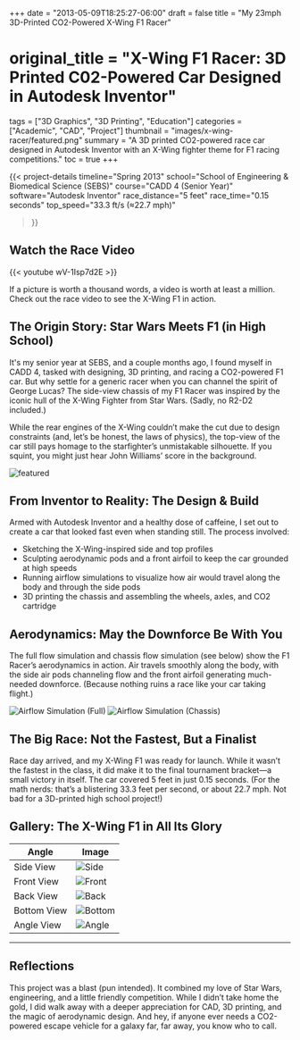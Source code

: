 +++
date = "2013-05-09T18:25:27-06:00"
draft = false
title = "My 23mph 3D-Printed CO2-Powered X-Wing F1 Racer"
# original_title = "X-Wing F1 Racer: 3D Printed C02-Powered Car Designed in Autodesk Inventor"
tags = ["3D Graphics", "3D Printing", "Education"]
categories = ["Academic", "CAD", "Project"]
thumbnail = "images/x-wing-racer/featured.png"
summary = "A 3D printed CO2-powered race car designed in Autodesk Inventor with an X-Wing fighter theme for F1 racing competitions."
toc = true
+++

{{< project-details
  timeline="Spring 2013"
  school="School of Engineering & Biomedical Science (SEBS)"
  course="CADD 4 (Senior Year)"
  software="Autodesk Inventor"
  race_distance="5 feet"
  race_time="0.15 seconds"
  top_speed="33.3 ft/s (≈22.7 mph)"
>}}

## Watch the Race Video

{{< youtube wV-1Isp7d2E >}}

If a picture is worth a thousand words, a video is worth at least a million. Check out the race video to see the X-Wing F1 in action.

## The Origin Story: Star Wars Meets F1 (in High School)

It's my senior year at SEBS, and a couple months ago, I found myself in CADD 4, tasked with designing, 3D printing, and racing a CO2-powered F1 car. But why settle for a generic racer when you can channel the spirit of George Lucas? The side-view chassis of my F1 Racer was inspired by the iconic hull of the X-Wing Fighter from Star Wars. (Sadly, no R2-D2 included.)

While the rear engines of the X-Wing couldn’t make the cut due to design constraints (and, let’s be honest, the laws of physics), the top-view of the car still pays homage to the starfighter’s unmistakable silhouette. If you squint, you might just hear John Williams’ score in the background.

![featured](../../images/x-wing-racer/featured.png)

## From Inventor to Reality: The Design & Build

Armed with Autodesk Inventor and a healthy dose of caffeine, I set out to create a car that looked fast even when standing still. The process involved:
- Sketching the X-Wing-inspired side and top profiles
- Sculpting aerodynamic pods and a front airfoil to keep the car grounded at high speeds
- Running airflow simulations to visualize how air would travel along the body and through the side pods
- 3D printing the chassis and assembling the wheels, axles, and CO2 cartridge

## Aerodynamics: May the Downforce Be With You

The full flow simulation and chassis flow simulation (see below) show the F1 Racer’s aerodynamics in action. Air travels smoothly along the body, with the side air pods channeling flow and the front airfoil generating much-needed downforce. (Because nothing ruins a race like your car taking flight.)

![Airflow Simulation (Full)](../../images/x-wing-racer/co2-racer-angle-2013-05-15%2011.38.55.jpg)
![Airflow Simulation (Chassis)](../../images/x-wing-racer/co2-racer-bottom-2013-05-15%2011.39.24.jpg)

## The Big Race: Not the Fastest, But a Finalist

Race day arrived, and my X-Wing F1 was ready for launch. While it wasn’t the fastest in the class, it did make it to the final tournament bracket—a small victory in itself. The car covered 5 feet in just 0.15 seconds. (For the math nerds: that’s a blistering 33.3 feet per second, or about 22.7 mph. Not bad for a 3D-printed high school project!)

## Gallery: The X-Wing F1 in All Its Glory

| Angle | Image |
|---|---|
| Side View | ![Side](../../images/x-wing-racer/co2-racer-side-2013-05-15%2011.43.26.jpg) |
| Front View | ![Front](../../images/x-wing-racer/co2-racer-front-2013-05-15%2011.44.25.jpg) |
| Back View | ![Back](../../images/x-wing-racer/co2-racer-back-2013-05-15%2011.41.12.jpg) |
| Bottom View | ![Bottom](../../images/x-wing-racer/co2-racer-bottom-2013-05-15%2011.39.24.jpg) |
| Angle View | ![Angle](../../images/x-wing-racer/co2-racer-angle-2013-05-15%2011.38.55.jpg) |

---

## Reflections

This project was a blast (pun intended). It combined my love of Star Wars, engineering, and a little friendly competition. While I didn’t take home the gold, I did walk away with a deeper appreciation for CAD, 3D printing, and the magic of aerodynamic design. And hey, if anyone ever needs a CO2-powered escape vehicle for a galaxy far, far away, you know who to call.
